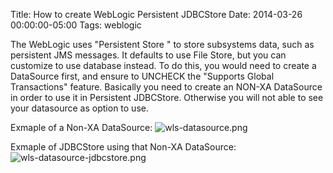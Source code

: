 Title: How to create WebLogic Persistent JDBCStore
Date: 2014-03-26 00:00:00-05:00
Tags: weblogic


The WebLogic uses "Persistent Store " to store subsystems data, such as persistent JMS messages. It defaults to use File Store, but you can customize to use database instead. To do this, you would need to create a DataSource first, and ensure to UNCHECK the "Supports Global Transactions" feature. Basically you need to create an NON-XA DataSource in order to use it in Persistent JDBCStore. Otherwise you will not able to see your datasource as option to use.

Exmaple of a Non-XA DataSource:
![wls-datasource.png](/images/posts/2014/wls-datasource.png)

Exmaple of JDBCStore using that Non-XA DataSource: 
![wls-datasource-jdbcstore.png](/images/posts/2014/wls-datasource-jdbcstore.png)

